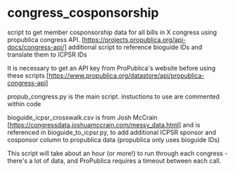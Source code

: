 # congress_cosponsorship
script to get member cosponsorship data for all bills in X congress using propublica congress API. [https://projects.propublica.org/api-docs/congress-api/]
additional script to reference bioguide IDs and translate them to ICPSR IDs

It is necessary to get an API key from ProPublica's website before using these scripts [https://www.propublica.org/datastore/api/propublica-congress-api]

propub_congress.py is the main script. instuctions to use are commented within code

bioguide_icpsr_crosswalk.csv is from Josh McCrain [https://congressdata.joshuamccrain.com/messy_data.html] 
and is referenced in 
bioguide_to_icpsr.py, to add additional ICPSR sponsor and cosponsor column to propublica data (propublica only uses bioguide IDs)

This script will take about an hour (or more!) to run through each congress - there's a lot of data, and ProPublica requires a timeout between each call.
